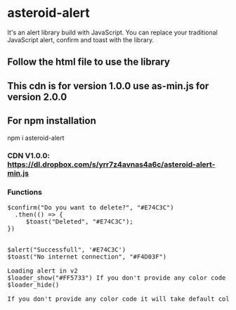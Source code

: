 # asteroid-alert
It's an alert library build with JavaScript. You can replace your traditional JavaScript alert, confirm and toast with the library.
## Follow the html file to use the library
## This cdn is for version 1.0.0 use as-min.js for version 2.0.0
## For npm installation
   npm i asteroid-alert
### CDN V1.0.0: https://dl.dropbox.com/s/yrr7z4avnas4a6c/asteroid-alert-min.js

### Functions
<pre>
$confirm("Do you want to delete?", "#E74C3C")
  .then(() => {
     $toast("Deleted", "#E74C3C");
})<br>
  
$alert("Successfull", '#E74C3C') 
$toast("No internet connection", "#F4D03F")

Loading alert in v2
$loader_show("#FF5733") If you don't provide any color code it will take default color
$loader_hide()

If you don't provide any color code it will take default color
</pre>
